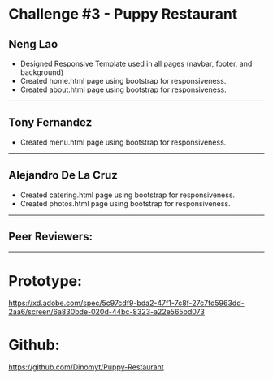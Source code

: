# Challenge #3 - Puppy Restaurant

Neng Lao
---------------------
-  Designed Responsive Template used in all pages (navbar, footer, and background)  
-  Created home.html page using bootstrap for responsiveness.  
-  Created about.html page using bootstrap for responsiveness.  
----------------------

Tony Fernandez  
---------------------
- Created menu.html page using bootstrap for responsiveness.
----------------------

Alejandro De La Cruz  
---------------------
 - Created catering.html page using bootstrap for responsiveness.
 - Created photos.html page using bootstrap for responsiveness.
----------------------
  
Peer Reviewers:  
---------------------
  
  
---------------------



# Prototype:  

https://xd.adobe.com/spec/5c97cdf9-bda2-47f1-7c8f-27c7fd5963dd-2aa6/screen/6a830bde-020d-44bc-8323-a22e565bd073

# Github:  

https://github.com/Dinomyt/Puppy-Restaurant
